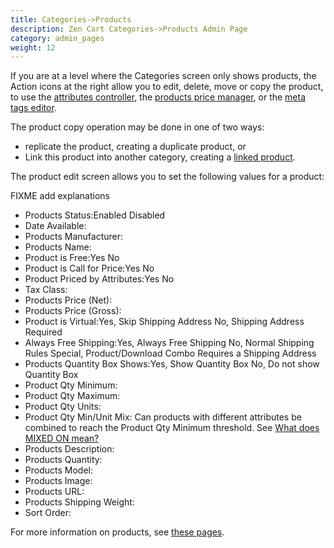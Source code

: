 ```yaml
---
title: Categories->Products
description: Zen Cart Categories->Products Admin Page 
category: admin_pages
weight: 12
---
```


If you are at a level where the Categories screen only shows products, 
the Action icons at the right allow you to edit, delete, move or copy 
the product, to use the 
[attributes controller](/user/admin_pages/catalog/attributes_controller/), 
the [products price manager](/user/admin_pages/catalog/products_price_manager/), 
or the [meta tags editor](/user/admin_pages/catalog/products_meta_tags_editor). 

The product copy operation may be done in one of two ways: 
- replicate the product, creating a duplicate product, or 
- Link this product into another category, creating a [linked product](/user/products/linked_product/).

The product edit screen allows you to set the following values for a product: 

FIXME add explanations 

- Products Status:Enabled Disabled
- Date Available:
- Products Manufacturer:
- Products Name:
- Product is Free:Yes No
- Product is Call for Price:Yes No
- Product Priced by Attributes:Yes No
- Tax Class:
- Products Price (Net):
- Products Price (Gross):
- Product is Virtual:Yes, Skip Shipping Address No, Shipping Address Required
- Always Free Shipping:Yes, Always Free Shipping No, Normal Shipping Rules Special, Product/Download Combo Requires a Shipping Address
- Products Quantity Box Shows:Yes, Show Quantity Box No, Do not show Quantity Box
- Product Qty Minimum:
- Product Qty Maximum:
- Product Qty Units:
- Product Qty Min/Unit Mix: Can products with different attributes be combined to reach the Product Qty Minimum threshold.  See [What does MIXED ON mean?](/user/products/products_misc#what-does-mixed-on-mean)
- Products Description:
- Products Quantity:
- Products Model:
- Products Image:
- Products URL:
- Products Shipping Weight:
- Sort Order:

For more information on products, see [these pages](/user/products/). 


